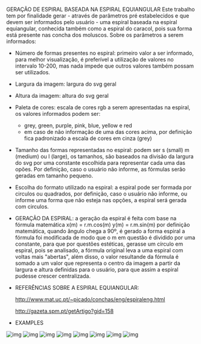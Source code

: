 GERAÇÃO DE ESPIRAL BASEADA NA ESPIRAL EQUIANGULAR
  Este trabalho tem por finalidade gerar - através de parâmetros pré estabelecidos e que devem ser informados pelo usuário - uma espiral baseada na espiral equiangular, conhecida também como a espiral do caracol, pois sua forma está presente nas concha dos moluscos. Sobre os parâmetros a serem informados:

  - Número de formas presentes no espiral: primeiro valor a ser informado, para melhor visualização, é preferível a utilização de valores no intervalo 10-200, mas nada impede que outros valores também possam ser utilizados.
  - Largura da imagem: largura do svg geral
  - Altura da imagem: altura do svg geral
  - Paleta de cores: escala de cores rgb a serem apresentadas na espiral, os valores informados podem ser:
    - grey, green, purple, pink, blue, yellow e red
    - em caso de não informação de uma das cores acima, por definição fica padronizado a escala de cores em cinza (grey)
  - Tamanho das formas representadas no espiral: podem ser s (small) m (medium) ou l (large), os tamanhos, são baseados na divisão da largura do svg por uma constante escolhida para representar cada uma das opões. Por definição, caso o usuário não informe, as fórmulas serão geradas em tamanho pequeno.
  - Escolha do formato utilizado na espiral: a espiral pode ser formada por circulos ou quadrados, por definição, caso o usuário não informe, ou informe uma forma que não esteja nas opções, a espiral será gerada com circulos.

- GERAÇÃO DA ESPIRAL: a geração da espiral é feita com base na fórmula matemática
          x(m) = r.m.cos(m)
          y(m) = r.m.sin(m)
          por definição matemática, quando ângulo chega a 90º, é gerado a forma espiral
  a fórmula foi modificada de modo que o m em questão é dividido por uma constante, para que por questões estéticas, gerasse um círculo em espiral, pois se analisado, a fórmula original leva a uma espiral com voltas mais "abertas", além disso, o valor resultande da fórmula é somado a um valor que representa o centro da imagem a partir da largura e altura definidas para o usuário, para que assim a espiral pudesse crescer centralizada.

- REFERÊNCIAS SOBRE A ESPIRAL EQUIANGULAR:
     
     http://www.mat.uc.pt/~picado/conchas/eng/espiraleng.html

     http://gazeta.spm.pt/getArtigo?gid=158

- EXAMPLES

![img](https://i.imgur.com/OUppXBE.png)
![img](https://i.imgur.com/TV6qrbo.png)
![img](https://i.imgur.com/SxJHrO8.png)
![img](https://i.imgur.com/OSMzBLO.png)
![img](https://i.imgur.com/I9FGRaX.png)
![img](https://i.imgur.com/7kowdDI.png)
![img](https://i.imgur.com/AYeu3Bn.png)
![img](https://i.imgur.com/sVhXp5r.png)
